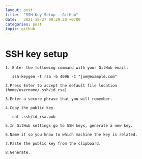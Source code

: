 ```yaml
---
layout: post
title:  "SSH Key Setup - GitHub"
date:   2021-10-27 09:29:20 +0700
categories: post
topic: github
---
```


# SSH key setup

    1. Enter the following command with your GitHub email:

       ssh-keygen -t rsa -b 4096 -C "joe@example.com"
  
    2.Press Enter to accept the default file location (home/username/.ssh/id_rsa).

    3.Enter a secure phrase that you will remember.

    4.Copy the public key.

       cat .ssh/id_rsa.pub
  
    5.In GitHub settings go to SSH keys, generate a new key. 

    6.Name it so you know to which machine the key is related.

    7.Paste the public key from the clipboard. 

    8.Generate.
